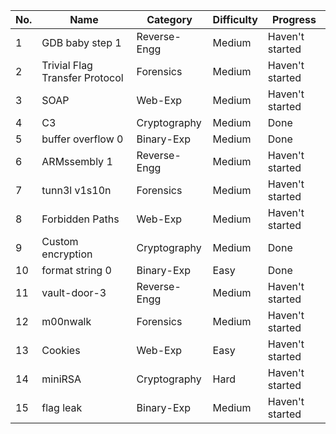 
| No. | Name                           | Category     | Difficulty | Progress        |
| --- | ------------------------------ | ------------ | ---------- | --------------- |
| 1   | GDB baby step 1                | Reverse-Engg | Medium     | Haven't started |
| 2   | Trivial Flag Transfer Protocol | Forensics    | Medium     | Haven't started |
| 3   | SOAP                           | Web-Exp      | Medium     | Haven't started |
| 4   | C3                             | Cryptography | Medium     | Done            |
| 5   | buffer overflow 0              | Binary-Exp   | Medium     | Done |
| 6   | ARMssembly 1                   | Reverse-Engg | Medium     | Haven't started |
| 7   | tunn3l v1s10n                  | Forensics    | Medium     | Haven't started |
| 8   | Forbidden Paths                | Web-Exp      | Medium     | Haven't started |
| 9   | Custom encryption              | Cryptography | Medium     | Done           |
| 10  | format string 0                | Binary-Exp   | Easy       | Done |
| 11  | vault-door-3                   | Reverse-Engg | Medium     | Haven't started |
| 12  | m00nwalk                       | Forensics    | Medium     | Haven't started |
| 13  | Cookies                        | Web-Exp      | Easy       | Haven't started |
| 14  | miniRSA                        | Cryptography | Hard       | Haven't started |
| 15  | flag leak                      | Binary-Exp   | Medium     | Haven't started |
